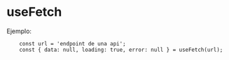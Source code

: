 # useFetch

Ejemplo:

```
    const url = 'endpoint de una api';
    const { data: null, loading: true, error: null } = useFetch(url);
```